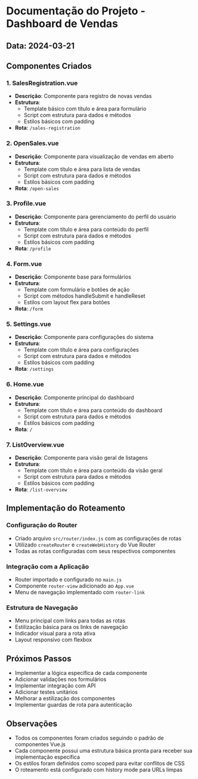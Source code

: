 # Documentação do Projeto - Dashboard de Vendas

## Data: 2024-03-21

## Componentes Criados

### 1. SalesRegistration.vue
- **Descrição**: Componente para registro de novas vendas
- **Estrutura**: 
  - Template básico com título e área para formulário
  - Script com estrutura para dados e métodos
  - Estilos básicos com padding
- **Rota**: `/sales-registration`

### 2. OpenSales.vue
- **Descrição**: Componente para visualização de vendas em aberto
- **Estrutura**:
  - Template com título e área para lista de vendas
  - Script com estrutura para dados e métodos
  - Estilos básicos com padding
- **Rota**: `/open-sales`

### 3. Profile.vue
- **Descrição**: Componente para gerenciamento do perfil do usuário
- **Estrutura**:
  - Template com título e área para conteúdo do perfil
  - Script com estrutura para dados e métodos
  - Estilos básicos com padding
- **Rota**: `/profile`

### 4. Form.vue
- **Descrição**: Componente base para formulários
- **Estrutura**:
  - Template com formulário e botões de ação
  - Script com métodos handleSubmit e handleReset
  - Estilos com layout flex para botões
- **Rota**: `/form`

### 5. Settings.vue
- **Descrição**: Componente para configurações do sistema
- **Estrutura**:
  - Template com título e área para configurações
  - Script com estrutura para dados e métodos
  - Estilos básicos com padding
- **Rota**: `/settings`

### 6. Home.vue
- **Descrição**: Componente principal do dashboard
- **Estrutura**:
  - Template com título e área para conteúdo do dashboard
  - Script com estrutura para dados e métodos
  - Estilos básicos com padding
- **Rota**: `/`

### 7. ListOverview.vue
- **Descrição**: Componente para visão geral de listagens
- **Estrutura**:
  - Template com título e área para conteúdo da visão geral
  - Script com estrutura para dados e métodos
  - Estilos básicos com padding
- **Rota**: `/list-overview`

## Implementação do Roteamento

### Configuração do Router
- Criado arquivo `src/router/index.js` com as configurações de rotas
- Utilizado `createRouter` e `createWebHistory` do Vue Router
- Todas as rotas configuradas com seus respectivos componentes

### Integração com a Aplicação
- Router importado e configurado no `main.js`
- Componente `router-view` adicionado ao `App.vue`
- Menu de navegação implementado com `router-link`

### Estrutura de Navegação
- Menu principal com links para todas as rotas
- Estilização básica para os links de navegação
- Indicador visual para a rota ativa
- Layout responsivo com flexbox

## Próximos Passos
- Implementar a lógica específica de cada componente
- Adicionar validações nos formulários
- Implementar integração com API
- Adicionar testes unitários
- Melhorar a estilização dos componentes
- Implementar guardas de rota para autenticação

## Observações
- Todos os componentes foram criados seguindo o padrão de componentes Vue.js
- Cada componente possui uma estrutura básica pronta para receber sua implementação específica
- Os estilos foram definidos como scoped para evitar conflitos de CSS
- O roteamento está configurado com history mode para URLs limpas 